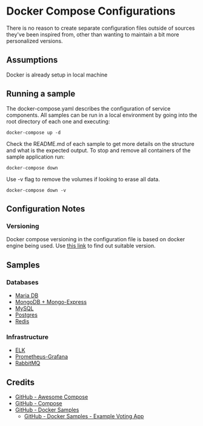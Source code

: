 # Docker Compose Configurations

There is no reason to create separate configuration files outside of sources they've been inspired from, other than wanting to maintain a bit more personalized versions.

## Assumptions

Docker is already setup in local machine

## Running a sample

The docker-compose.yaml describes the configuration of service components. All samples can be run in a local environment by going into the root directory of each one and executing:

```shell script
docker-compose up -d
```

Check the README.md of each sample to get more details on the structure and what is the expected output. To stop and remove all containers of the sample application run:

```shell script
docker-compose down
```

Use -v flag to remove the volumes if looking to erase all data.

```shell script
docker-compose down -v
```

## Configuration Notes

### Versioning

Docker compose versioning in the configuration file is based on docker engine being used. Use [this link](https://docs.docker.com/compose/compose-file/compose-versioning/) to find out suitable version.

## Samples

### Databases

- [Maria DB](./docker-compose-mariadb.yml)
- [MongoDB + Mongo-Express](./docker-compose-mongodb.yml)
- [MySQL](./docker-compose-mysql.yml)
- [Postgres](./docker-compose-postgres.yml)
- [Redis](./docker-compose-redis.yml)

### Infrastructure

- [ELK](./elasticsearch-logstash-kibana)
- [Prometheus-Grafana](./prometheus-grafana/docker-compose.yml)
- [RabbitMQ](./rabbitmq/docker-compose.yml)

## Credits

- [GitHub - Awesome Compose](https://github.com/docker/awesome-compose)
- [GitHub - Compose](https://github.com/docker/compose)
- [GitHub - Docker Samples](https://github.com/dockersamples)
    - [GitHub - Docker Samples - Example Voting App](https://github.com/dockersamples/example-voting-app)
